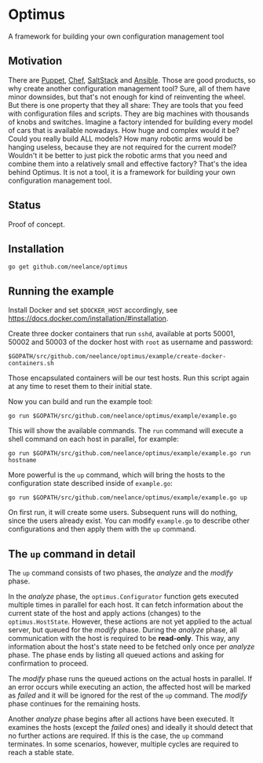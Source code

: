 Optimus
=======

A framework for building your own configuration management tool

Motivation
----------
There are [Puppet](http://puppetlabs.com/), [Chef](https://www.getchef.com/), [SaltStack](http://www.saltstack.com/) and [Ansible](http://www.ansible.com/). Those are good products, so why create another configuration management tool? Sure, all of them have minor downsides, but that's not enough for kind of reinventing the wheel. But there is one property that they all share: They are tools that you feed with configuration files and scripts. They are big machines with thousands of knobs and switches. Imagine a factory intended for building every model of cars that is available nowadays. How huge and complex would it be? Could you really build ALL models? How many robotic arms would be hanging useless, because they are not required for the current model? Wouldn't it be better to just pick the robotic arms that you need and combine them into a relatively small and effective factory? That's the idea behind Optimus. It is not a tool, it is a framework for building your own configuration management tool.

Status
------
Proof of concept.

Installation
------------
```
go get github.com/neelance/optimus
```

Running the example
-------------------
Install Docker and set `$DOCKER_HOST` accordingly, see https://docs.docker.com/installation/#installation.

Create three docker containers that run `sshd`, available at ports 50001, 50002 and 50003 of the docker host with `root` as username and password:
```
$GOPATH/src/github.com/neelance/optimus/example/create-docker-containers.sh
```
Those encapsulated containers will be our test hosts. Run this script again at any time to reset them to their initial state.

Now you can build and run the example tool:
```
go run $GOPATH/src/github.com/neelance/optimus/example/example.go
```

This will show the available commands. The `run` command will execute a shell command on each host in parallel, for example:
```
go run $GOPATH/src/github.com/neelance/optimus/example/example.go run hostname
```

More powerful is the `up` command, which will bring the hosts to the configuration state described inside of `example.go`:
```
go run $GOPATH/src/github.com/neelance/optimus/example/example.go up
```
On first run, it will create some users. Subsequent runs will do nothing, since the users already exist. You can modify `example.go` to describe other configurations and then apply them with the `up` command.

The `up` command in detail
--------------------------
The `up` command consists of two phases, the *analyze* and the *modify* phase.

In the *analyze* phase, the `optimus.Configurator` function gets executed multiple times in parallel for each host. It can fetch information about the current state of the host and apply actions (changes) to the `optimus.HostState`. However, these actions are not yet applied to the actual server, but queued for the *modify* phase. During the *analyze* phase, all communication with the host is required to be **read-only**. This way, any information about the host's state need to be fetched only once per *analyze* phase. The phase ends by listing all queued actions and asking for confirmation to proceed.

The *modify* phase runs the queued actions on the actual hosts in parallel. If an error occurs while executing an action, the affected host will be marked as *failed* and it will be ignored for the rest of the `up` command. The *modify* phase continues for the remaining hosts.

Another *analyze* phase begins after all actions have been executed. It examines the hosts (except the *failed* ones) and ideally it should detect that no further actions are required. If this is the case, the `up` command terminates. In some scenarios, however, multiple cycles are required to reach a stable state.

